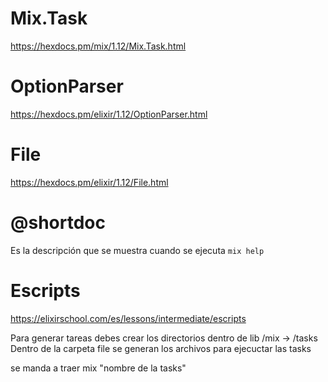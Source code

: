 # Mix.Task
https://hexdocs.pm/mix/1.12/Mix.Task.html

# OptionParser
https://hexdocs.pm/elixir/1.12/OptionParser.html

# File
https://hexdocs.pm/elixir/1.12/File.html

# @shortdoc 
Es la descripción que se muestra cuando se ejecuta `mix help`

# Escripts
https://elixirschool.com/es/lessons/intermediate/escripts

Para generar tareas debes crear los directorios dentro de lib
/mix -> /tasks
Dentro de la carpeta file se generan los archivos para ejecuctar las tasks


se manda a traer 
mix "nombre de la tasks"



